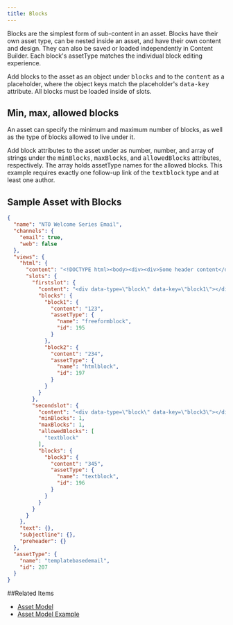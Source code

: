 ```yaml
---
title: Blocks
---
```


Blocks are the simplest form of sub-content in an asset. Blocks have their own asset type, can be nested inside an asset, and have their own content and design. They can also be saved or loaded independently in Content Builder. Each block's assetType matches the individual block editing experience.

Add blocks to the asset as an object under <samp class="codeph nolang">blocks</samp> and to the <samp class="codeph nolang">content</samp> as a placeholder, where the object keys match the placeholder's <samp class="codeph nolang">data-key</samp> attribute. All blocks must be loaded inside of slots. 

## Min, max, allowed blocks

An asset can specify the minimum and maximum number of blocks, as well as the type of blocks allowed to live under it.

Add block attributes to the asset under as number, number, and array of strings under the <samp class="codeph nolang">minBlocks</samp>, <samp class="codeph nolang">maxBlocks</samp>, and <samp class="codeph nolang">allowedBlocks</samp> attributes, respectively. The array holds assetType names for the allowed blocks. This example requires exactly one follow-up link of the <samp class="codeph nolang">textblock</samp> type and at least one author.

## Sample Asset with Blocks

```json
{
  "name": "NTO Welcome Series Email",
  "channels": {
    "email": true,
    "web": false
  },
  "views": {
    "html": {
      "content": "<!DOCTYPE html><body><div><div>Some header content</div><div data-type=\"slot\" data-key=\"firstslot\"></div><br /><div data-type=\"slot\" data-key=\"secondslot\"></div></div></body></html>",
      "slots": {
        "firstslot": {
          "content": "<div data-type=\"block\" data-key=\"block1\"></div><div data-type=\"block\" data-key=\"block2\"></div>",
          "blocks": {
            "block1": {
              "content": "123",
              "assetType": {
                "name": "freeformblock",
                "id": 195
              }
            },
            "block2": {
              "content": "234",
              "assetType": {
                "name": "htmlblock",
                "id": 197
              }
            }
          }
        },
        "secondslot": {
          "content": "<div data-type=\"block\" data-key=\"block3\"></div><div data-type=\"block\" data-key=\"block4\"></div>",
          "minBlocks": 1,
          "maxBlocks": 1,
          "allowedBlocks": [
            "textblock"
          ],
          "blocks": {
            "block3": {
              "content": "345",
              "assetType": {
                "name": "textblock",
                "id": 196
              }
            }
          }
        }
      }
    },
    "text": {},
    "subjectline": {},
    "preheader": {}
  },
  "assetType": {
    "name": "templatebasedemail",
    "id": 207
  }
}
```

##Related Items
* [Asset Model](asset-model.htm)
* [Asset Model Example](asset_model_examples.htm)